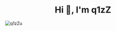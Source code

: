 <h1 align="center">Hi 👋, I'm q1zZ</h1>
<p align="left"> <img src="https://komarev.com/ghpvc/?username=q1zzu&label=Profile%20views&color=0e75b6&style=flat" alt="q1zZu" /> </p>

